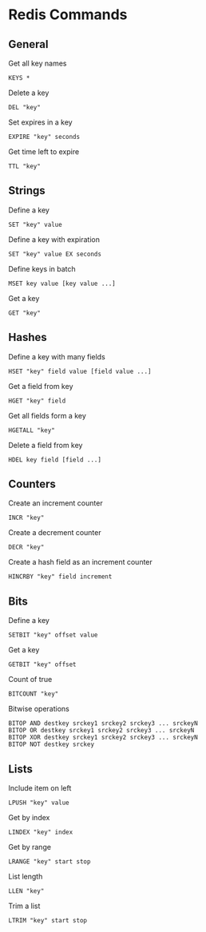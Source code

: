 # Redis Commands

## General
Get all key names
```
KEYS *
```

Delete a key
```
DEL "key"
```

Set expires in a key
```
EXPIRE "key" seconds
```

Get time left to expire
```
TTL "key"
```


## Strings

Define a key
```
SET "key" value
```

Define a key with expiration
```
SET "key" value EX seconds
```

Define keys in batch
```
MSET key value [key value ...]
```

Get a key
```
GET "key"
```

## Hashes
Define a key with many fields
```
HSET "key" field value [field value ...]
```

Get a field from key
```
HGET "key" field
```

Get all fields form a key
```
HGETALL "key"
```

Delete a field from key
```
HDEL key field [field ...]
```

## Counters
Create an increment counter
```
INCR "key"
```

Create a decrement counter
```
DECR "key"
```

Create a hash field as an increment counter
```
HINCRBY "key" field increment
```

## Bits

Define a key
```
SETBIT "key" offset value
```

Get a key
```
GETBIT "key" offset
```

Count of true
```
BITCOUNT "key"
```

Bitwise operations
```
BITOP AND destkey srckey1 srckey2 srckey3 ... srckeyN
BITOP OR destkey srckey1 srckey2 srckey3 ... srckeyN
BITOP XOR destkey srckey1 srckey2 srckey3 ... srckeyN
BITOP NOT destkey srckey
```

## Lists

Include item on left
```
LPUSH "key" value
```

Get by index
```
LINDEX "key" index
```

Get by range
```
LRANGE "key" start stop
```

List length
```
LLEN "key"
```

Trim a list
```
LTRIM "key" start stop
```